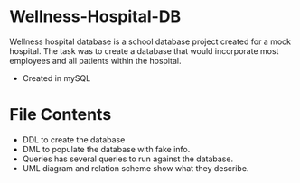 # Wellness-Hospital-DB
Wellness hospital database is a school database project created for a mock hospital. The task was to create a database that would incorporate most employees and all patients within the hospital.

- Created in mySQL

File Contents
=============
- DDL to create the database
- DML to populate the database with fake info.
- Queries has several queries to run against the database.
- UML diagram and relation scheme show what they describe.
